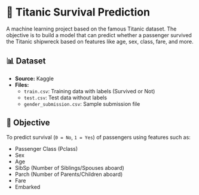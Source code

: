 # 🚢 Titanic Survival Prediction

A machine learning project based on the famous Titanic dataset. The objective is to build a model that can predict whether a passenger survived the Titanic shipwreck based on features like age, sex, class, fare, and more.

## 📊 Dataset

- **Source:** Kaggle
- **Files:**
  - `train.csv`: Training data with labels (Survived or Not)
  - `test.csv`: Test data without labels
  - `gender_submission.csv`: Sample submission file

## 🎯 Objective

To predict survival (`0 = No`, `1 = Yes`) of passengers using features such as:

- Passenger Class (Pclass)
- Sex
- Age
- SibSp (Number of Siblings/Spouses aboard)
- Parch (Number of Parents/Children aboard)
- Fare
- Embarked

